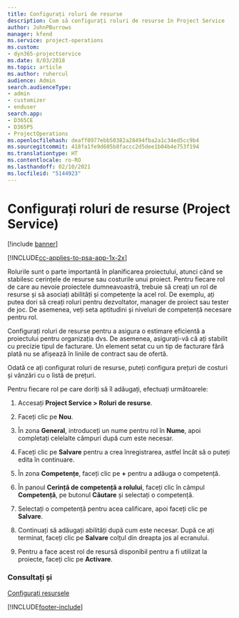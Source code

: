 ```yaml
---
title: Configurați roluri de resurse
description: Cum să configurați roluri de resurse în Project Service
author: JohnPBurrows
manager: kfend
ms.service: project-operations
ms.custom:
- dyn365-projectservice
ms.date: 8/03/2018
ms.topic: article
ms.author: ruhercul
audience: Admin
search.audienceType:
- admin
- customizer
- enduser
search.app:
- D365CE
- D365PS
- ProjectOperations
ms.openlocfilehash: deaff0977ebb50382a28494fba2a1c34ed5cc9b4
ms.sourcegitcommit: 418fa1fe9d605b8faccc2d5dee1b04b4e753f194
ms.translationtype: HT
ms.contentlocale: ro-RO
ms.lasthandoff: 02/10/2021
ms.locfileid: "5144923"
---
```

# <a name="configure-resource-roles-project-service"></a>Configurați roluri de resurse (Project Service)

[!include [banner](../includes/psa-now-project-operations.md)]

[!INCLUDE[cc-applies-to-psa-app-1x-2x](../includes/cc-applies-to-psa-app-1x-2x.md)]

Rolurile sunt o parte importantă în planificarea proiectului, atunci când se stabilesc cerințele de resurse sau costurile unui proiect. Pentru fiecare rol de care au nevoie proiectele dumneavoastră, trebuie să creați un rol de resurse și să asociați abilități și competențe la acel rol. De exemplu, ați putea dori să creați roluri pentru dezvoltator, manager de proiect sau tester de joc. De asemenea, veți seta aptitudini și niveluri de competență necesare pentru rol.  
  
 Configurați roluri de resurse pentru a asigura o estimare eficientă a proiectului pentru organizația dvs.  De asemenea, asigurați-vă că ați stabilit cu precizie tipul de facturare. Un element setat cu un tip de facturare fără plată nu se afișează în liniile de contract sau de ofertă.  
  
 Odată ce ați configurat roluri de resurse, puteți configura prețuri de costuri și vânzări cu o listă de prețuri.  
  
 Pentru fiecare rol pe care doriți să îl adăugați, efectuați următoarele:  
  
1.  Accesați **Project Service > Roluri de resurse**.  
  
2.  Faceți clic pe **Nou**.  
  
3.  În zona **General**, introduceți un nume pentru rol în **Nume**, apoi completați celelalte câmpuri după cum este necesar.  
  
4.  Faceți clic pe **Salvare** pentru a crea înregistrarea, astfel încât să o puteți edita în continuare.  
  
5.  În zona **Competențe**, faceți clic pe **+** pentru a adăuga o competență.  
  
6.  În panoul **Cerință de competență a rolului**, faceți clic în câmpul **Competență**, pe butonul **Căutare** și selectați o competență.  
  
7.  Selectați o competență pentru acea calificare, apoi faceți clic pe **Salvare**.  
  
8.  Continuați să adăugați abilități după cum este necesar. După ce ați terminat, faceți clic pe **Salvare** colțul din dreapta jos al ecranului.  
  
9. Pentru a face acest rol de resursă disponibil pentru a fi utilizat la proiecte, faceți clic pe **Activare**.  
  
### <a name="see-also"></a>Consultați și  
 [Configurați resursele](../psa/set-up-resources.md)


[!INCLUDE[footer-include](../includes/footer-banner.md)]